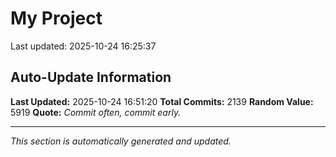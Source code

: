 # My Project


Last updated: 2025-10-24 16:25:37


































































































































































































































































































































































































































































































































































































































































































































































































































































































































































































































































































































































































































































































































































































































































































































































































































































































































































































































































































































































































































































































































































































































































































































































































































































































































































































































## Auto-Update Information

**Last Updated:** 2025-10-24 16:51:20
**Total Commits:** 2139
**Random Value:** 5919
**Quote:** _Commit often, commit early._

---
_This section is automatically generated and updated._